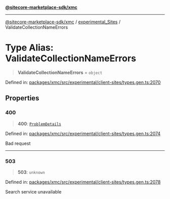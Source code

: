 [**@sitecore-marketplace-sdk/xmc**](../../../../README.md)

***

[@sitecore-marketplace-sdk/xmc](../../../../README.md) / [experimental\_Sites](../README.md) / ValidateCollectionNameErrors

# Type Alias: ValidateCollectionNameErrors

> **ValidateCollectionNameErrors** = `object`

Defined in: [packages/xmc/src/experimental/client-sites/types.gen.ts:2070](https://github.com/Sitecore/marketplace-sdk/blob/main/packages/xmc/src/experimental/client-sites/types.gen.ts#L2070)

## Properties

### 400

> **400**: [`ProblemDetails`](ProblemDetails.md)

Defined in: [packages/xmc/src/experimental/client-sites/types.gen.ts:2074](https://github.com/Sitecore/marketplace-sdk/blob/main/packages/xmc/src/experimental/client-sites/types.gen.ts#L2074)

Bad request

***

### 503

> **503**: `unknown`

Defined in: [packages/xmc/src/experimental/client-sites/types.gen.ts:2078](https://github.com/Sitecore/marketplace-sdk/blob/main/packages/xmc/src/experimental/client-sites/types.gen.ts#L2078)

Search service unavailable
